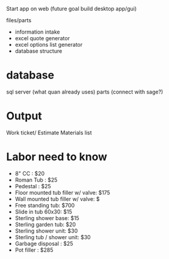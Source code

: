 Start app on web (future goal build desktop app/gui)

files/parts
- information intake
- excel quote generator
- excel options list generator
- database structure

# database
sql server (what quan already uses)
parts (connect with sage?)

# Output
Work ticket/ Estimate
Materials list


# Labor need to know
- 8" CC : $20
- Roman Tub : $25
- Pedestal : $25
- Floor mounted tub filler w/ valve: $175
- Wall mounted tub filler w/ valve: $
- Free standing tub: $700
- Slide in tub 60x30: $15
- Sterling shower base: $15
- Sterling garden tub: $20
- Sterling shower unit: $30
- Sterling tub / shower unit: $30
- Garbage disposal : $25
- Pot filler : $285